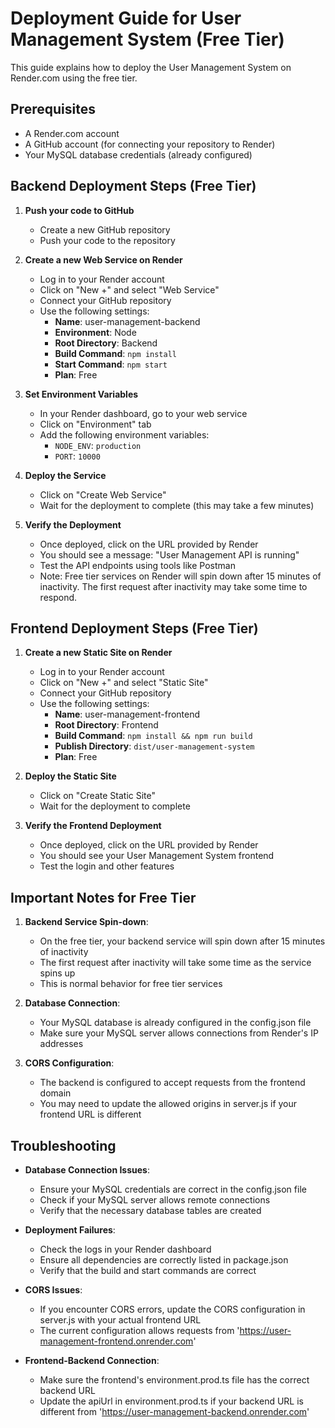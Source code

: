 # Deployment Guide for User Management System (Free Tier)

This guide explains how to deploy the User Management System on Render.com using the free tier.

## Prerequisites

- A Render.com account
- A GitHub account (for connecting your repository to Render)
- Your MySQL database credentials (already configured)

## Backend Deployment Steps (Free Tier)

1. **Push your code to GitHub**
   - Create a new GitHub repository
   - Push your code to the repository

2. **Create a new Web Service on Render**
   - Log in to your Render account
   - Click on "New +" and select "Web Service"
   - Connect your GitHub repository
   - Use the following settings:
     - **Name**: user-management-backend
     - **Environment**: Node
     - **Root Directory**: Backend
     - **Build Command**: `npm install`
     - **Start Command**: `npm start`
     - **Plan**: Free

3. **Set Environment Variables**
   - In your Render dashboard, go to your web service
   - Click on "Environment" tab
   - Add the following environment variables:
     - `NODE_ENV`: `production`
     - `PORT`: `10000`

4. **Deploy the Service**
   - Click on "Create Web Service"
   - Wait for the deployment to complete (this may take a few minutes)

5. **Verify the Deployment**
   - Once deployed, click on the URL provided by Render
   - You should see a message: "User Management API is running"
   - Test the API endpoints using tools like Postman
   - Note: Free tier services on Render will spin down after 15 minutes of inactivity. The first request after inactivity may take some time to respond.

## Frontend Deployment Steps (Free Tier)

1. **Create a new Static Site on Render**
   - Log in to your Render account
   - Click on "New +" and select "Static Site"
   - Connect your GitHub repository
   - Use the following settings:
     - **Name**: user-management-frontend
     - **Root Directory**: Frontend
     - **Build Command**: `npm install && npm run build`
     - **Publish Directory**: `dist/user-management-system`
     - **Plan**: Free

2. **Deploy the Static Site**
   - Click on "Create Static Site"
   - Wait for the deployment to complete

3. **Verify the Frontend Deployment**
   - Once deployed, click on the URL provided by Render
   - You should see your User Management System frontend
   - Test the login and other features

## Important Notes for Free Tier

1. **Backend Service Spin-down**:
   - On the free tier, your backend service will spin down after 15 minutes of inactivity
   - The first request after inactivity will take some time as the service spins up
   - This is normal behavior for free tier services

2. **Database Connection**:
   - Your MySQL database is already configured in the config.json file
   - Make sure your MySQL server allows connections from Render's IP addresses

3. **CORS Configuration**:
   - The backend is configured to accept requests from the frontend domain
   - You may need to update the allowed origins in server.js if your frontend URL is different

## Troubleshooting

- **Database Connection Issues**: 
  - Ensure your MySQL credentials are correct in the config.json file
  - Check if your MySQL server allows remote connections
  - Verify that the necessary database tables are created

- **Deployment Failures**:
  - Check the logs in your Render dashboard
  - Ensure all dependencies are correctly listed in package.json
  - Verify that the build and start commands are correct

- **CORS Issues**:
  - If you encounter CORS errors, update the CORS configuration in server.js with your actual frontend URL
  - The current configuration allows requests from 'https://user-management-frontend.onrender.com'

- **Frontend-Backend Connection**:
  - Make sure the frontend's environment.prod.ts file has the correct backend URL
  - Update the apiUrl in environment.prod.ts if your backend URL is different from 'https://user-management-backend.onrender.com' 